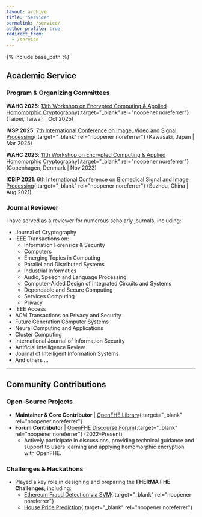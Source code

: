```yaml
---
layout: archive
title: "Service"
permalink: /service/
author_profile: true
redirect_from:
  - /service
---
```


{% include base_path %}

## Academic Service

### Program & Organizing Committees

**WAHC 2025**: [13th Workshop on Encrypted Computing & Applied Homomorphic Cryptography](https://homomorphicencryption.org/wahc-2025/){:target="_blank" rel="noopener noreferrer"} (Taipei, Taiwan | Oct 2025)

**IVSP 2025**: [7th International Conference on Image, Video and Signal Processing](https://ivsp.net/index.html){:target="_blank" rel="noopener noreferrer"} (Kawasaki, Japan | Mar 2025)

**WAHC 2023**: [11th Workshop on Encrypted Computing & Applied Homomorphic Cryptography](https://homomorphicencryption.org/workshops-wahc23/){:target="_blank" rel="noopener noreferrer"} (Copenhagen, Denmark | Nov 2023)

**ICBIP 2021**: [6th International Conference on Biomedical Signal and Image Processing](https://www.icbip.org/icbip2021.html){:target="_blank" rel="noopener noreferrer"} (Suzhou, China | Aug 2021)

### Journal Reviewer
I have served as a reviewer for numerous scholarly journals, including:
* Journal of Cryptography
* IEEE Transactions on:
  * Information Forensics & Security
  * Computers
  * Emerging Topics in Computing
  * Parallel and Distributed Systems
  * Industrial Informatics
  * Audio, Speech and Language Processing
  * Computer-Aided Design of Integrated Circuits and Systems
  * Dependable and Secure Computing
  * Services Computing
  * Privacy
* IEEE Access
* ACM Transactions on Privacy and Security
* Future Generation Computer Systems
* Neural Computing and Applications
* Cluster Computing
* International Journal of Information Security
* Artificial Intelligence Review
* Journal of Intelligent Information Systems
* And others ...

---

## Community Contributions

### Open-Source Projects
* **Maintainer & Core Contributor** | [OpenFHE Library](https://github.com/openfheorg/openfhe-development){:target="_blank" rel="noopener noreferrer"}
* **Forum Contributor** | [OpenFHE Discourse Forum](https://openfhe.discourse.group/){:target="_blank" rel="noopener noreferrer"} (2022–Present)
  * Actively participate in discussions, providing technical guidance and support to users learning and applying homomorphic encryption with OpenFHE.

### Challenges & Hackathons
* Played a key role in designing and preparing the **FHERMA FHE Challenges**, including:
  * [Ethereum Fraud Detection via SVM](https://fherma.io/challenges/66e8180996829cc963805ffb/overview){:target="_blank" rel="noopener noreferrer"}
  * [House Price Prediction](https://fherma.io/challenges/676035a7890eef39561cf7c9/overview){:target="_blank" rel="noopener noreferrer"}